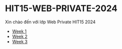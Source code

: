 # HIT15-WEB-PRIVATE-2024

Xin chào đến với lớp Web Private HIT15 2024

- [Week 1](./week-1/README.html)
- [Week 2](./week-2/README.html)
- [Week 3](./week-3/README.html)

